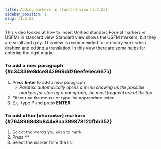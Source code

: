 ```yaml
---
title: Adding markers in standard view (1.2.2a)
sidebar_position: 1
slug: /1.2.2a
---
```




This video looked at how to insert Unified Standard Format markers or USFMs in standard view. Standard view shows the USFM markers, but they are small and grey. This view is recommended for ordinary work when drafting and editing a translation. In this view there are some helps for entering the right marker.


### To add a new paragraph {#c34339e8dce843969dd26eefe6ec667b}

1. Press **Enter** to add a new paragraph
	- _Paratext automatically opens a menu showing us the possible markers for starting a paragraph, the most frequent are at the top_.
1. Either use the mouse or type the appropriate letter
1. E.g. type P and press **ENTER**

### To add other (character) markers {#7648968d3b844e8aa399878120fbb352}

1. Select the words you wish to mark
1. Press \**\**
1. Select the marker from the list
